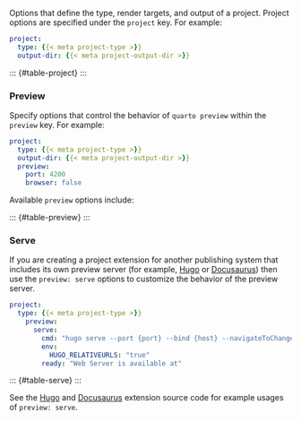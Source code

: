 Options that define the type, render targets, and output of a project. Project options are specified under the `project` key. For example:

```{.yaml filename="_quarto.yml"}
project:
  type: {{< meta project-type >}}
  output-dir: {{< meta project-output-dir >}}
```

::: {#table-project}
:::

### Preview

Specify options that control the behavior of `quarto preview` within the `preview` key. For example:

```{.yaml filename="_quarto.yml"}
project:
  type: {{< meta project-type >}}
  output-dir: {{< meta project-output-dir >}}
  preview:
    port: 4200
    browser: false
```

Available `preview` options include:

::: {#table-preview}
:::

### Serve

If you are creating a project extension for another publishing system that includes its own preview server (for example, [Hugo](../../output-formats/hugo.qmd) or [Docusaurus](../../output-formats/docusaurus.qmd)) then use the `preview: serve` options to customize the behavior of the preview server.

```{.yaml filename="_quarto.yml"}
project:
  type: {{< meta project-type >}}
    preview:
      serve:
        cmd: "hugo serve --port {port} --bind {host} --navigateToChanged"
        env:
          HUGO_RELATIVEURLS: "true"
        ready: "Web Server is available at"
```

::: {#table-serve}
:::

See the [Hugo](https://github.com/quarto-dev/quarto-cli/blob/main/src/resources/extensions/quarto/hugo/_extension.yml) and [Docusaurus](https://github.com/quarto-dev/quarto-cli/blob/main/src/resources/extensions/quarto/docusaurus/_extension.yml) extension source code for example usages of `preview: serve`.
